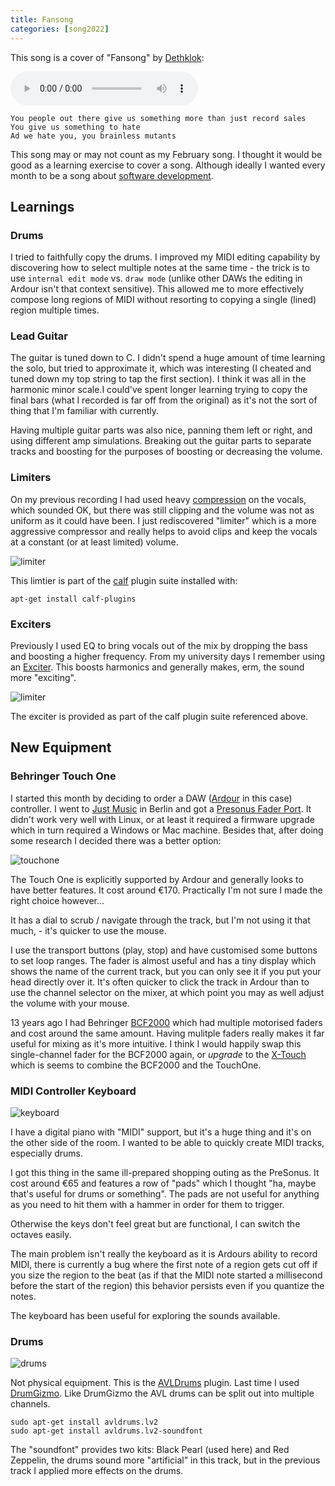 ```yaml
--- 
title: Fansong
categories: [song2022]
---
```


This song is a cover of "Fansong" by [Dethklok](https://en.wikipedia.org/wiki/Dethklok):

<audio controls src="/audio/fansong.mp3">If you can read this, then your
browser doesn't playback audio, <a href="/audio/fansong.mp3">Download</a></audio>

```
You people out there give us something more than just record sales
You give us something to hate
Ad we hate you, you brainless mutants
```

This song may or may not count as my February song. I thought it would be good
as a learning exercise to cover a song. Although ideally I wanted every month
to be a song about [software
development](https://www.dantleech.com/blog/2022/01/30/song-testing/).

Learnings
---------

### Drums

I tried to faithfully copy the drums. I improved my MIDI editing capability by
discovering how to select multiple notes at the same time - the trick is to use
`internal edit mode` vs. `draw mode` (unlike other DAWs the editing in Ardour
isn't that context sensitive). This allowed me to more effectively compose
long regions of MIDI without resorting to copying a single (lined) region
multiple times.

### Lead Guitar

The guitar is tuned down to C. I didn't spend a huge amount of time learning
the solo, but tried to approximate it, which was interesting (I cheated and
tuned down my top string to tap the first section). I think it was all in
the harmonic minor scale.I could've spent longer learning trying to copy
the final bars (what I recorded is far off from the original) as it's not the
sort of thing that I'm familiar with currently.

Having multiple guitar parts was also nice, panning them left or right, and
using different amp simulations. Breaking out the guitar parts to separate
tracks and boosting for the purposes of boosting or decreasing the volume.

### Limiters

On my previous recording I had used heavy
[compression](https://en.wikipedia.org/wiki/Dynamic_range_compression) on the vocals, which
sounded OK, but there was still clipping and the volume was not as uniform as
it could have been. I just rediscovered "limiter" which is a more aggressive
compressor and really helps to avoid clips and keep the vocals at a constant
(or at least limited) volume.

![limiter](/images/2022-02-13/limiter.png)

This limtier is part of the [calf](https://calf-studio-gear.org/) plugin suite installed with:

```
apt-get install calf-plugins
```

### Exciters

Previously I used EQ to bring vocals out of the mix by dropping the bass and
boosting a higher frequency. From my university days I remember using an
[Exciter](https://en.wikipedia.org/wiki/Exciter_(effect)). This boosts
harmonics and generally makes, erm, the sound more "exciting". 

![limiter](/images/2022-02-13/exciter.png)

The exciter is provided as part of the calf plugin suite referenced above.

New Equipment
-------------

### Behringer Touch One

I started this month by deciding to order a DAW
([Ardour](https://www.ardour.org) in this case) controller. I went to [Just
Music](https://www.justmusic.de/en) in Berlin and got a [Presonus Fader
Port](https://www.presonus.com/products/faderport). It didn't work very well
with Linux, or at least it required a firmware upgrade which in turn required
a Windows or Mac machine. Besides that, after doing some research I decided
there was a better option:

![touchone](/images/2022-02-13/touchone.jpg)

The Touch One is explicitly supported by Ardour and generally looks to have
better features. It cost around €170. Practically I'm not sure I made the
right choice however...

It has a dial to scrub / navigate through the track,
but I'm not using it that much, - it's quicker to use the mouse. 

I use the transport buttons (play, stop) and have customised some buttons to
set loop ranges. The fader is almost useful and has a tiny display which shows
the name of the current track, but you can only see it if you put your head
directly over it. It's often quicker to click the track in Ardour than to use
the channel selector on the mixer, at which point you may as well adjust the
volume with your mouse.

13 years ago I had Behringer
[BCF2000](https://www.behringer.com/product.html?modelCode=P0246) which had
multiple motorised faders and cost around the same amount. Having mulitple
faders really makes it far useful for mixing as it's more intuitive. I think I
would happily swap this single-channel fader for the BCF2000 again, or
_upgrade_ to the
[X-Touch](https://www.behringer.com/product.html?modelCode=P0B1X) which is
seems to combine the BCF2000 and the TouchOne.

### MIDI Controller Keyboard

![keyboard](/images/2022-02-13/midikeyboard.jpg)

I have a digital piano with "MIDI" support, but it's a huge thing and it's on
the other side of the room. I wanted to be able to quickly create MIDI tracks,
especially drums.

I got this thing in the same ill-prepared shopping outing as the PreSonus. It
cost around €65 and features a row of "pads" which I thought "ha, maybe that's
useful for drums or something". The pads are not useful for anything as you
need to hit them with a hammer in order for them to trigger.

Otherwise the keys don't feel great but are functional, I can switch the
octaves easily.

The main problem isn't really the keyboard as it is Ardours ability to record
MIDI, there is currently a bug where the first note of a region gets cut off
if you size the region to the beat (as if that the MIDI note started a
millisecond before the start of the region) this behavior persists even if you
quantize the notes.

The keyboard has been useful for exploring the sounds available.

### Drums

![drums](/images/2022-02-13/drums.jpg)

Not physical equipment. This is the
[AVLDrums](https://x42-plugins.com/x42/x42-avldrums) plugin. Last time I used
[DrumGizmo](https://drumgizmo.org/wiki/doku.php). Like DrumGizmo the AVL drums
can be split out into multiple channels.

```
sudo apt-get install avldrums.lv2
sudo apt-get install avldrums.lv2-soundfont
```

The "soundfont" provides two kits: Black Pearl (used here) and Red Zeppelin,
the drums sound more "artificial" in this track, but in the previous track I
applied more effects on the drums.
